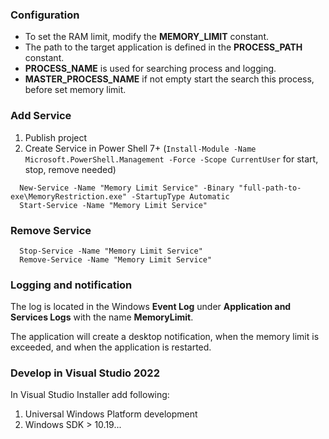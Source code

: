 ### Configuration
* To set the RAM limit, modify the **MEMORY_LIMIT** constant.
* The path to the target application is defined in the **PROCESS_PATH** constant.
* **PROCESS_NAME** is used for searching process and logging.
* **MASTER_PROCESS_NAME** if not empty start the search this process, before set memory limit.
### Add Service
1. Publish project
2. Create Service in Power Shell 7+ (<code>Install-Module -Name Microsoft.PowerShell.Management -Force -Scope CurrentUser</code> for start, stop, remove needed)
```
  New-Service -Name "Memory Limit Service" -Binary "full-path-to-exe\MemoryRestriction.exe" -StartupType Automatic
  Start-Service -Name "Memory Limit Service"
```
### Remove Service
```
  Stop-Service -Name "Memory Limit Service"
  Remove-Service -Name "Memory Limit Service"
```
### Logging and notification
The log is located in the Windows **Event Log** under **Application and Services Logs** with the name **MemoryLimit**.

The application will create a desktop notification, when the memory limit is exceeded, and when the application is restarted.

### Develop in Visual Studio 2022
In Visual Studio Installer add following:
1. Universal Windows Platform development
2. Windows SDK > 10.19...
